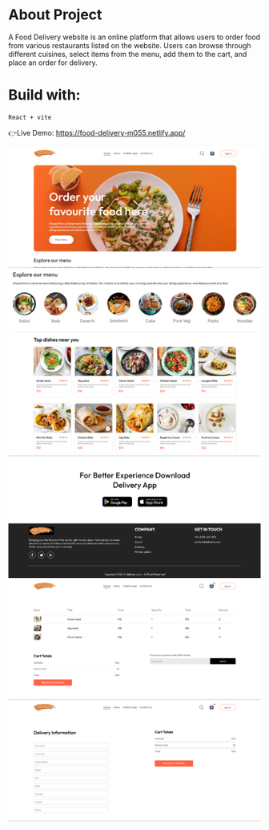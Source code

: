 # About Project
  A Food Delivery website is an online platform that allows users to order food from various restaurants listed on the website. Users can browse through different cuisines, select items from the menu, add them to the cart, and place an order for delivery.
# Build with:
    React + vite
👉Live Demo: https://food-delivery-m055.netlify.app/

![home](https://github.com/Mohankrishnathadapally/fooddelivery/raw/main/home.png)
![menu](https://github.com/Mohankrishnathadapally/fooddelivery/raw/main/menu.png)
![Dishes](https://github.com/Mohankrishnathadapally/fooddelivery/raw/main/dishs.png)
![footer](https://github.com/Mohankrishnathadapally/fooddelivery/raw/main/footer.png)
![cart](https://github.com/Mohankrishnathadapally/fooddelivery/raw/main/cart.png)
![placeorder](https://github.com/Mohankrishnathadapally/fooddelivery/raw/main/placeorder.png)

